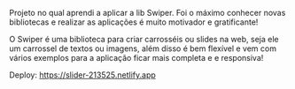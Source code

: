 Projeto no qual aprendi a aplicar a lib Swiper. Foi o máximo conhecer novas bibliotecas e realizar as aplicações é muito motivador e gratificante! 

O Swiper é uma biblioteca para criar carrosséis ou slides na web, seja ele um carrossel de textos ou imagens, além disso é bem flexível e vem com vários exemplos para a aplicação ficar mais completa e  e responsiva!

Deploy: https://slider-213525.netlify.app
